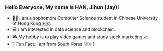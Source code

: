 ### Hello Everyone, My name is HAN, Jihun (Jay)!

- 👨‍🎓 I am a sophomore Computer Science student in Chinese University of Hong Kong 🇭🇰.
- 💻 I am interested in data science and blockchain.
- 🎮 My hobby is to play video games and study stock marketing 📈.
- ❔ Fun Fact: I am from South Korea 🇰🇷 !
